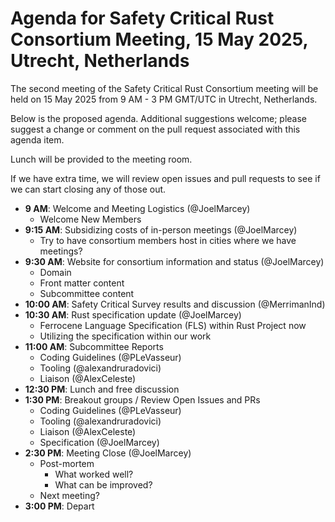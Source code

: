 # Agenda for Safety Critical Rust Consortium Meeting, 15 May 2025, Utrecht, Netherlands

The second meeting of the Safety Critical Rust Consortium meeting will be held on 15 May 2025 from 9 AM - 3 PM GMT/UTC in Utrecht, Netherlands. 

Below is the proposed agenda. Additional suggestions welcome; please suggest a change or comment on the pull request associated with this agenda item.

Lunch will be provided to the meeting room.

If we have extra time, we will review open issues and pull requests to see if we can start closing any of those out.

- **9 AM**: Welcome and Meeting Logistics (@JoelMarcey)
  - Welcome New Members
- **9:15 AM**: Subsidizing costs of in-person meetings (@JoelMarcey)
  - Try to have consortium members host in cities where we have meetings?
- **9:30 AM**: Website for consortium information and status (@JoelMarcey)
  - Domain
  - Front matter content
  - Subcommittee content
- **10:00 AM**: Safety Critical Survey results and discussion (@MerrimanInd)
- **10:30 AM**: Rust specification update (@JoelMarcey)
  - Ferrocene Language Specification (FLS) within Rust Project now
  - Utilizing the specification within our work
- **11:00 AM**: Subcommittee Reports
  - Coding Guidelines (@PLeVasseur)
  - Tooling (@alexandruradovici)
  - Liaison (@AlexCeleste)
- **12:30 PM**: Lunch and free discussion
- **1:30 PM**: Breakout groups / Review Open Issues and PRs
  - Coding Guidelines (@PLeVasseur)
  - Tooling (@alexandruradovici)
  - Liaison (@AlexCeleste)
  - Specification (@JoelMarcey)
- **2:30 PM**: Meeting Close (@JoelMarcey)
  - Post-mortem
    - What worked well?
    - What can be improved?
  - Next meeting?
- **3:00 PM**: Depart